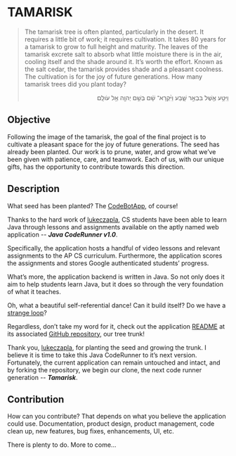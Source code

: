 
# TAMARISK

> The tamarisk tree is often planted, particularly in the desert.
> It requires a little bit of work; it requires cultivation. It takes 80 years for a tamarisk to grow to full height and maturity. 
> The leaves of the tamarisk excrete salt to absorb what little moisture there is in the air, cooling itself and the shade around it.
> It’s worth the effort.
> Known as the salt cedar, the tamarisk provides shade and a pleasant coolness.
> The cultivation is for the joy of future generations.
> How many tamarisk trees did you plant today?
>
> <p align="right">וַיִּטַּ֥ע  אֶ֖שֶׁל  בִּבְאֵ֣ר  שָׁ֑בַע  וַיִּ֨קְרָא־  שָׁ֔ם  בְּשֵׁ֥ם  יְהוָ֖ה  אֵ֥ל  עֹולָֽם׃</p>


## Objective
Following the image of the tamarisk, the goal of the final project is to cultivate a pleasant space for the joy of future generations.
The seed has already been planted. Our work is to prune, water, and grow what we’ve been given with patience, care, and teamwork.
Each of us, with our unique gifts, has the opportunity to contribute towards this direction.

## Description
What seed has been planted? The [CodeBotApp](http://frischcoderunner.com:8080/), of course!

Thanks to the hard work of [lukeczapla](https://github.com/lukeczapla), CS students have been able to learn Java through lessons and assignments available on the aptly named web application -- _**Java CodeRunner v1.0**_.

Specifically, the application hosts a handful of video lessons and relevant assignments to the AP CS curriculum. Furthermore, the application scores the assignments and stores Google authenticated students’ progress.

What’s more, the application backend is written in Java. So not only does it aim to help students learn Java, but it does so through the very foundation of what it teaches.

Oh, what a beautiful self-referential dance! Can it build itself? Do we have a [strange loop](https://en.wikipedia.org/wiki/Strange_loop)?

Regardless, don’t take my word for it, check out the application [README](https://github.com/lukeczapla/javacoderun#readme) at its associated [GitHub repository](https://github.com/lukeczapla/javacoderun), our tree trunk! 

Thank you, [lukeczapla](https://github.com/lukeczapla), for planting the seed and growing the trunk. I believe it is time to take this Java CodeRunner to it’s next version. Fortunately, the current application can remain untouched and intact, and by forking the repository, we begin our clone, the next code runner generation -- _**Tamarisk**_.

## Contribution
How can you contribute? That depends on what you believe the application could use.
Documentation, product design, product management, code clean up, new features, bug fixes, enhancements, UI, etc.

There is plenty to do. More to come...
